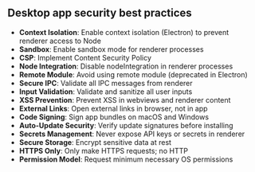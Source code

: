 ## Desktop app security best practices

- **Context Isolation**: Enable context isolation (Electron) to prevent renderer access to Node
- **Sandbox**: Enable sandbox mode for renderer processes
- **CSP**: Implement Content Security Policy
- **Node Integration**: Disable nodeIntegration in renderer processes
- **Remote Module**: Avoid using remote module (deprecated in Electron)
- **Secure IPC**: Validate all IPC messages from renderer
- **Input Validation**: Validate and sanitize all user inputs
- **XSS Prevention**: Prevent XSS in webviews and renderer content
- **External Links**: Open external links in browser, not in app
- **Code Signing**: Sign app bundles on macOS and Windows
- **Auto-Update Security**: Verify update signatures before installing
- **Secrets Management**: Never expose API keys or secrets in renderer
- **Secure Storage**: Encrypt sensitive data at rest
- **HTTPS Only**: Only make HTTPS requests; no HTTP
- **Permission Model**: Request minimum necessary OS permissions
